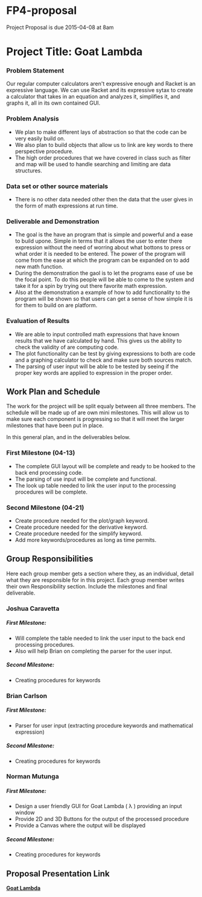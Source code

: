 # FP4-proposal
Project Proposal is due 2015-04-08 at 8am

# Project Title: Goat Lambda
### Problem Statement
Our regular computer calculators aren't expressive enough and Racket is an expressive language. We can use Racket and its expressive sytax to create a calculator that takes in an equation and analyzes it, simplifies it, and graphs it, all in its own contained GUI.

### Problem Analysis
* We plan to make different lays of abstraction so that the code can be very easily build on.
* We also plan to build objects that allow us to link are key words to there perspective procedure.
* The high order procedures that we have covered in class such as filter and map will be used to handle searching and limiting are data structures.

### Data set or other source materials
* There is no other data needed other then the data that the user gives in the form of math expressions at 
run time.

### Deliverable and Demonstration
* The goal is the have an program that is simple and powerful and a ease to build upone. Simple in terms that it allows the user to enter there expression without the need of worring about what bottons to press or what order it is needed to be entered. The power of the program will come from the ease at which the program can be expanded on to add new math function.   
* During the demonstration the gaol is to let the programs ease of use be the focal point. To do this people will be able to come to the system and take it for a spin by trying out there favorite math expression.  
* Also at the demonstration a example of how to add functionality to the program will be shown  so that users can get a sense of how simple it is for them to build on are platform.

### Evaluation of Results
* We are able to input controlled math expressions that have known results that we have calculated by hand.
This gives us the ability to check the validity of are computing code.
* The plot functionality can be test by giving expressions to both are code and a graphing calculator to check
and make sure both sources match.
* The parsing of user input will be able to be tested by seeing if the proper key words are applied to expression
in the proper order.


## Work Plan and Schedule
The work for the project will be split equaly between all three members. The schedule will be made up of are own mini milestones. This will allow us to make sure each component is progressing so that it will meet the larger milestones that have been put in place. 

In this general plan, and in the deliverables below.

### First Milestone (04-13)
* The complete GUI layout will be complete and ready to be hooked to the back end processing code.
* The parsing of use input will be complete and functional.
* The look up table needed to link the user input to the processing procedures will be complete.

### Second Milestone (04-21)
* Create procedure needed for the plot/graph keyword.
* Create procedure needed for the derivative keyword.
* Create procedure needed for the simplify keyword.
* Add more keywords/procedures as long as time permits.

## Group Responsibilities
Here each group member gets a section where they, as an individual, detail what they are responsible for in this project. Each group member writes their own Responsibility section. Include the milestones and final deliverable.

### Joshua Caravetta
##### First Milestone:
* Will complete the table needed to link the user input to the back end processing procedures.
* Also will help Brian on completing the parser for the user input.

##### Second Milestone:
* Creating procedures for keywords

### Brian Carlson
##### First Milestone:
* Parser for user input (extracting procedure keywords and mathematical expression)

##### Second Milestone:
* Creating procedures for keywords

### Norman Mutunga
##### First Milestone:
* Design a user friendly  GUI for Goat Lambda ( λ ) providing an input window 
* Provide 2D and 3D Buttons for the output of the processed procedure
* Provide a Canvas where the output will be displayed

##### Second Milestone:
* Creating procedures for keywords

## Proposal Presentation Link
[**Goat Lambda**][Goat-Lambda]

<!-- Links -->
[piazza]: https://piazza.com/class/i55is8xqqwhmr?cid=453
[markdown]: https://help.github.com/articles/markdown-basics/

[Goat-Lambda]:https://docs.google.com/presentation/d/16Rdq3k_QRaX8tFefR1sQdzLVkyQ6EENQuHVDwc9Axak/edit#slide=id.gad3b04a0b_0_7
